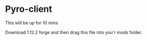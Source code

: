 # Pyro-client
This will be up for 10 mins

Download 1.12.2 forge
and then drag this file into you'r mods folder.

